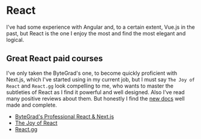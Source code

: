 # React

I've had some experience with Angular and, to a certain extent, Vue.js in the past, but React is the one I enjoy the most and find the most elegant and logical.

## Great React paid courses

I've only taken the ByteGrad's one, to become quickly proficient with Next.js, which I've started using in my current job, but I must say `The Joy of React` and `React.gg` look compelling to me, who wants to master the subtleties of React as I find it powerful and well designed. Also I've read many positive reviews about them. But honestly I find the [new docs](https://react.dev/) well made and complete.

- [ByteGrad's Professional React & Next.js](https://bytegrad.com/courses/professional-react-nextjs)
- [The Joy of React](https://www.joyofreact.com/)
- [React.gg](https://react.gg/)
